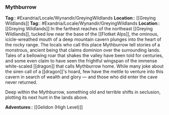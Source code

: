 ### Mythburrow
**Tag**:: #Exandria/Locale/Wynandir/GreyingWildlands
**Location**:: [[Greying Wildlands]]
**Tag**:: #Exandria/Locale/Wynandir/GreyingWildlands
**Location**:: [[Greying Wildlands]]
In the farthest reaches of the northeast [[Greying Wildlands]], tucked low near the base of the [[Flotket Alps]], the ominous, icicle-wreathed mouth of a deep mountain cavern plunges into the heart of the rocky range. The locals who call this place Mythburrow tell stories of a monstrous, ancient being that claims dominion over the surrounding lands. Tales of a bellowing roar that shakes the valley have been told for centuries, and some even claim to have seen the frightful wingspan of the immense white-scaled [[dragon]] that calls Mythburrow home. While many joke about the siren call of a [[dragon]]'s hoard, few have the mettle to venture into this cavern in search of wealth and glory — and those who did enter the cave never returned.

Deep within the Mythburrow, something old and terrible shifts in seclusion, plotting its next hunt in the lands above.

**Adventures**:: [[Gelidon (High Level)]]

